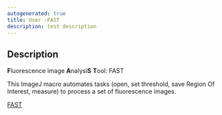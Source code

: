 ```yaml
---
autogenerated: true
title: User ›FAST
description: test description
---
```


Description
-----------

**F**luorescence image **A**nalysi**S** **T**ool: FAST

This ImageJ macro automates tasks (open, set threshold, save Region Of Interest, measure) to process a set of fluorescence images.

[FAST](/plugins/fast)
